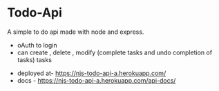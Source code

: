 # Todo-Api
A simple to do api made with node and express.

* oAuth to login
* can create , delete , modify (complete tasks and undo completion of tasks) tasks

- deployed at- https://njs-todo-api-a.herokuapp.com/
- docs - https://njs-todo-api-a.herokuapp.com/api-docs/
